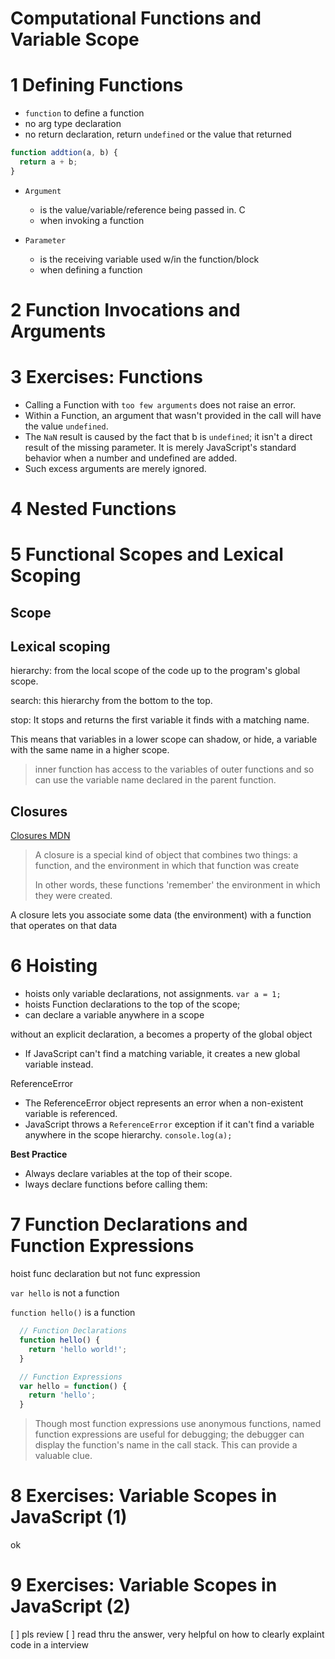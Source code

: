 Computational Functions and Variable Scope
===========================================

# 1	Defining Functions

- `function` to define a function
- no arg type declaration
- no return declaration, return `undefined` or the value that returned 

```js
function addtion(a, b) {
  return a + b;
}
```

- `Argument` 
  - is the value/variable/reference being passed in. C
  - when invoking a function

- `Parameter` 
  - is the receiving variable used w/in the function/block
  - when defining a function

# 2	Function Invocations and Arguments
# 3	Exercises: Functions

- Calling a Function with `too few arguments` does not raise an error.
- Within a Function, an argument that wasn't provided in the call will have the value `undefined`.
- The `NaN` result is caused by the fact that b is `undefined`; it isn't a direct result of the missing parameter. It is merely JavaScript's standard behavior when a number and undefined are added.
- Such excess arguments are merely ignored.


# 4	Nested Functions
# 5	Functional Scopes and Lexical Scoping

## Scope 

## Lexical scoping

hierarchy: from the local scope of the code up to the program's global scope.

search: this hierarchy from the bottom to the top. 

stop: It stops and returns the first variable it finds with a matching name. 

This means that variables in a lower scope can shadow, or hide, a variable with the same name in a higher scope.


> inner function has access to the variables of outer functions and so can use the variable name declared in the parent function.

## Closures

[Closures MDN](https://developer.mozilla.org/en-US/docs/Web/JavaScript/Closures)

> A closure is a special kind of object that combines two things: a function, and the environment in which that function was create
>
>In other words, these functions 'remember' the environment in which they were created.

A closure lets you associate some data (the environment) with a function that operates on that data


# 6	Hoisting 

- hoists only variable declarations, not assignments. `var a = 1;` 
- hoists Function declarations to the top of the scope; 
- can declare a variable anywhere in a scope


without an explicit declaration, a becomes a property of the global object
- If JavaScript can't find a matching variable, it creates a new global variable instead. 

ReferenceError
- The ReferenceError object represents an error when a non-existent variable is referenced.
- JavaScript throws a `ReferenceError` exception if it can't find a variable anywhere in the scope hierarchy. `console.log(a);`



**Best Practice**

- Always declare variables at the top of their scope.
- lways declare functions before calling them:


# 7	Function Declarations and Function Expressions

hoist func declaration but not func expression

`var hello` is not a function

`function hello()` is a function

```js
  // Function Declarations
  function hello() {
    return 'hello world!';
  }

  // Function Expressions
  var hello = function() {
    return 'hello';
  }
```

>Though most function expressions use anonymous functions, named function expressions are useful for debugging; the debugger can display the function's name in the call stack. This can provide a valuable clue.

# 8	Exercises: Variable Scopes in JavaScript (1) 
ok

# 9	Exercises: Variable Scopes in JavaScript (2) 
[ ] pls review
[ ] read thru the answer, very helpful on how to clearly explaint code in a interview
